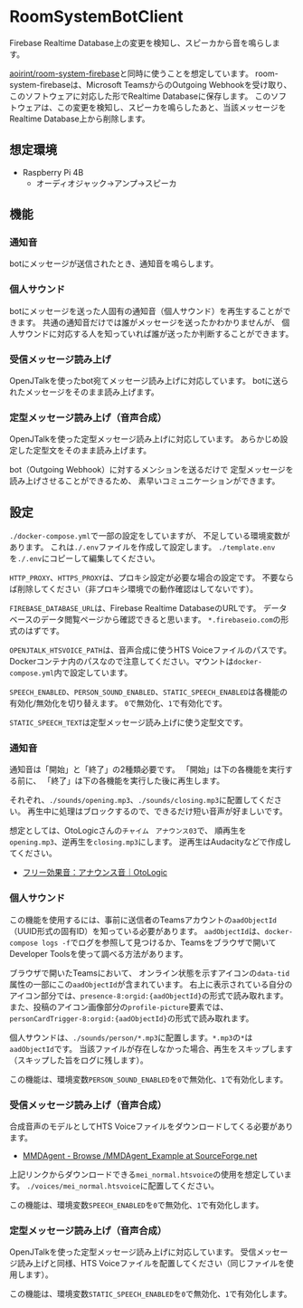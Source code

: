 # RoomSystemBotClient
Firebase Realtime Database上の変更を検知し、スピーカから音を鳴らします。

[aoirint/room-system-firebase](https://github.com/aoirint/room-system-firebase)と同時に使うことを想定しています。
room-system-firebaseは、Microsoft TeamsからのOutgoing Webhookを受け取り、このソフトウェアに対応した形でRealtime Databaseに保存します。
このソフトウェアは、この変更を検知し、スピーカを鳴らしたあと、当該メッセージをRealtime Database上から削除します。


## 想定環境
- Raspberry Pi 4B
  - オーディオジャック→アンプ→スピーカ


## 機能
### 通知音
botにメッセージが送信されたとき、通知音を鳴らします。

### 個人サウンド
botにメッセージを送った人固有の通知音（個人サウンド）を再生することができます。
共通の通知音だけでは誰がメッセージを送ったかわかりませんが、
個人サウンドに対応する人を知っていれば誰が送ったか判断することができます。

### 受信メッセージ読み上げ
OpenJTalkを使ったbot宛てメッセージ読み上げに対応しています。
botに送られたメッセージをそのまま読み上げます。

### 定型メッセージ読み上げ（音声合成）
OpenJTalkを使った定型メッセージ読み上げに対応しています。
あらかじめ設定した定型文をそのまま読み上げます。

bot（Outgoing Webhook）に対するメンションを送るだけで
定型メッセージを読み上げさせることができるため、
素早いコミュニケーションができます。


## 設定
`./docker-compose.yml`で一部の設定をしていますが、
不足している環境変数があります。
これは`./.env`ファイルを作成して設定します。
`./template.env`を`./.env`にコピーして編集してください。

`HTTP_PROXY`、`HTTPS_PROXY`は、プロキシ設定が必要な場合の設定です。
不要ならば削除してください（非プロキシ環境での動作確認はしてないです）。

`FIREBASE_DATABASE_URL`は、Firebase Realtime DatabaseのURLです。
データベースのデータ閲覧ページから確認できると思います。
`*.firebaseio.com`の形式のはずです。

`OPENJTALK_HTSVOICE_PATH`は、音声合成に使うHTS Voiceファイルのパスです。
Dockerコンテナ内のパスなので注意してください。マウントは`docker-compose.yml`内で設定しています。

`SPEECH_ENABLED`、`PERSON_SOUND_ENABLED`、`STATIC_SPEECH_ENABLED`は各機能の有効化/無効化を切り替えます。
`0`で無効化、`1`で有効化です。

`STATIC_SPEECH_TEXT`は定型メッセージ読み上げに使う定型文です。


### 通知音
通知音は「開始」と「終了」の2種類必要です。
「開始」は下の各機能を実行する前に、
「終了」は下の各機能を実行した後に再生します。

それぞれ、`./sounds/opening.mp3`、`./sounds/closing.mp3`に配置してください。
再生中に処理はブロックするので、できるだけ短い音声が好ましいです。

想定としては、OtoLogicさんの`チャイム　アナウンス03`で、
順再生を`opening.mp3`、逆再生を`closing.mp3`にします。
逆再生はAudacityなどで作成してください。

- [フリー効果音：アナウンス音｜OtoLogic](https://otologic.jp/free/se/announce01.html)

### 個人サウンド
この機能を使用するには、事前に送信者のTeamsアカウントの`aadObjectId`（UUID形式の固有ID）を知っている必要があります。
`aadObjectId`は、`docker-compose logs -f`でログを参照して見つけるか、Teamsをブラウザで開いてDeveloper Toolsを使って調べる方法があります。

ブラウザで開いたTeamsにおいて、
オンライン状態を示すアイコンの`data-tid`属性の一部にこの`aadObjectId`が含まれています。
右上に表示されている自分のアイコン部分では、`presence-8:orgid:{aadObjectId}`の形式で読み取れます。
また、投稿のアイコン画像部分の`profile-picture`要素では、`personCardTrigger-8:orgid:{aadObjectId}`の形式で読み取れます。

個人サウンドは、`./sounds/person/*.mp3`に配置します。`*.mp3`の`*`は`aadObjectId`です。
当該ファイルが存在しなかった場合、再生をスキップします（スキップした旨をログに残します）。

この機能は、環境変数`PERSON_SOUND_ENABLED`を`0`で無効化、`1`で有効化します。


### 受信メッセージ読み上げ（音声合成）
合成音声のモデルとしてHTS Voiceファイルをダウンロードしてくる必要があります。

- [MMDAgent - Browse /MMDAgent_Example at SourceForge.net](https://sourceforge.net/projects/mmdagent/files/MMDAgent_Example/)

上記リンクからダウンロードできる`mei_normal.htsvoice`の使用を想定しています。
`./voices/mei_normal.htsvoice`に配置してください。

この機能は、環境変数`SPEECH_ENABLED`を`0`で無効化、`1`で有効化します。


### 定型メッセージ読み上げ（音声合成）
OpenJTalkを使った定型メッセージ読み上げに対応しています。
受信メッセージ読み上げと同様、HTS Voiceファイルを配置してください（同じファイルを使用します）。

この機能は、環境変数`STATIC_SPEECH_ENABLED`を`0`で無効化、`1`で有効化します。
